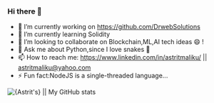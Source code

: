 ### Hi there 👋
- 🔭 I’m currently working on https://github.com/DrwebSolutions
- 🌱 I’m currently learning Solidity
- 👯 I’m looking to collaborate on Blockchain,ML,AI tech ideas 😄 !
- 💬 Ask me about Python,since I love snakes 🤔
- 📫 How to reach me: https://www.linkedin.com/in/astritmaliku/ ||  astritmaliku@yahoo.com
- ⚡ Fun fact:NodeJS is a single-threaded language...

![{Astrit's} || My GitHub stats](https://github-readme-stats.vercel.app/api?username=astrit11&show_icons=true&theme=radical&count_private=true&include_all_commits=true)
###
 

